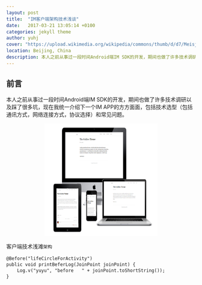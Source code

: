 ```yaml
---
layout: post
title:  "IM客户端架构技术浅谈"
date:   2017-03-21 13:05:14 +0100
categories: jekyll theme
author: yuhj
cover: "https://upload.wikimedia.org/wikipedia/commons/thumb/d/d7/Meisje_met_de_parel.jpg/600px-Meisje_met_de_parel.jpg"
location: Beijing, China
description: 本人之前从事过一段时间Android端IM SDK的开发，期间也做了许多技术调研以及踩了很多坑，现在我统一介绍下一个IM APP的方方面面，包括技术选型（包括通讯方式，网络连接方式，协议选择）和常见问题。
---
```

## 前言
本人之前从事过一段时间Android端IM SDK的开发，期间也做了许多技术调研以及踩了很多坑，现在我统一介绍下一个IM APP的方方面面，包括技术选型（包括通讯方式，网络连接方式，协议选择）和常见问题。

<div align=center><img width="300" height="300" src="../preview.png"/></div>

客户端技术浅滩`架构`

    @Before("lifeCircleForActivity")
    public void printBeferLog(JoinPoint joinPoint) {
        Log.v("yuyu", "before   " + joinPoint.toShortString());
    }
    

